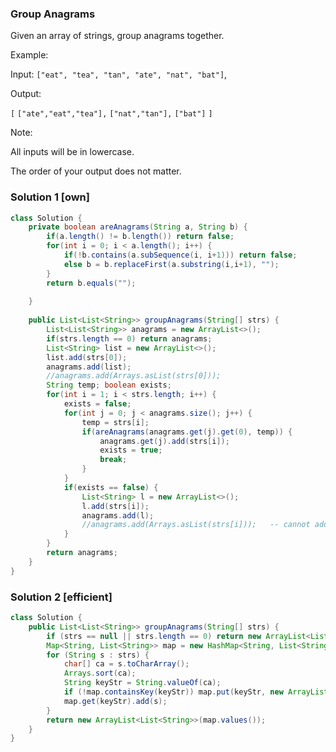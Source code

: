 ### Group Anagrams

Given an array of strings, group anagrams together.

Example:

Input: `["eat", "tea", "tan", "ate", "nat", "bat"]`,

Output:

`[`
  `["ate","eat","tea"],`
  `["nat","tan"],`
  `["bat"]`
`]`

Note:

All inputs will be in lowercase.

The order of your output does not matter.

### Solution 1 [own]
```java
class Solution {
    private boolean areAnagrams(String a, String b) {
        if(a.length() != b.length()) return false;
        for(int i = 0; i < a.length(); i++) {
            if(!b.contains(a.subSequence(i, i+1))) return false;
            else b = b.replaceFirst(a.substring(i,i+1), "");
        }
        return b.equals("");
        
    }
    
    public List<List<String>> groupAnagrams(String[] strs) {
        List<List<String>> anagrams = new ArrayList<>();
        if(strs.length == 0) return anagrams;
        List<String> list = new ArrayList<>();
        list.add(strs[0]);
        anagrams.add(list);
        //anagrams.add(Arrays.asList(strs[0]));
        String temp; boolean exists;
        for(int i = 1; i < strs.length; i++) {
            exists = false;
            for(int j = 0; j < anagrams.size(); j++) {   
                temp = strs[i];
                if(areAnagrams(anagrams.get(j).get(0), temp)) {
                    anagrams.get(j).add(strs[i]); 
                    exists = true;   
                    break; 
                }
            }
            if(exists == false) { 
                List<String> l = new ArrayList<>();
                l.add(strs[i]);
                anagrams.add(l);
                //anagrams.add(Arrays.asList(strs[i]));   -- cannot add a new element to the list
            }
        }
        return anagrams;
    }
}
```

### Solution 2 [efficient]
```java
class Solution {
    public List<List<String>> groupAnagrams(String[] strs) {
        if (strs == null || strs.length == 0) return new ArrayList<List<String>>();
        Map<String, List<String>> map = new HashMap<String, List<String>>();
        for (String s : strs) {
            char[] ca = s.toCharArray();
            Arrays.sort(ca);
            String keyStr = String.valueOf(ca);
            if (!map.containsKey(keyStr)) map.put(keyStr, new ArrayList<String>());
            map.get(keyStr).add(s);
        }
        return new ArrayList<List<String>>(map.values());
    }
}
```
